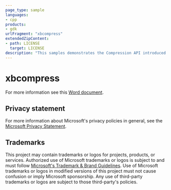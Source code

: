 ```yaml
---
page_type: sample
languages:
- cpp
products:
- gdk
urlFragment: "xbcompress"
extendedZipContent:
- path: LICENSE
  target: LICENSE
description: "This samples demonstrates the Compression API introduced with Windows 8 which is supported for all Gaming.*.x64 platforms."
---
```


# xbcompress

For more information see this [Word document](https://github.com/microsoft/Xbox-GDK-Samples/blob/main/Samples/Tools/xbcompress/readme.docx).

## Privacy statement

For more information about Microsoft's privacy policies in general, see the [Microsoft Privacy Statement](https://privacy.microsoft.com/privacystatement/).

## Trademarks

This project may contain trademarks or logos for projects, products, or services. Authorized use of Microsoft trademarks or logos is subject to and must follow [Microsoft's Trademark & Brand Guidelines](https://www.microsoft.com/en-us/legal/intellectualproperty/trademarks/usage/general). Use of Microsoft trademarks or logos in modified versions of this project must not cause confusion or imply Microsoft sponsorship. Any use of third-party trademarks or logos are subject to those third-party's policies.
